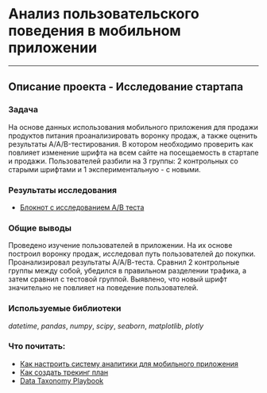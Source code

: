 # Анализ пользовательского поведения в мобильном приложении
___

## Описание проекта - Исследование стартапа

### Задача

На основе данных использования мобильного приложения для продажи продуктов питания проанализировать воронку продаж, 
а также оценить результаты A/A/B-тестирования. В котором необходимо проверить как повлияет изменение шрифта на всем
сайте на посещаемость в стартапе и продажи. Пользователей разбили на 3 группы: 2 контрольных со старыми шрифтами и 1
экспериментальную - с новыми.

### Результаты исследования
- [Блокнот с исследованием A/B теста](https://nbviewer.org/github/ArtemBonda/ynd_analyses/blob/master/10_exam_prject_2/Research_startap.ipynb)

### Общие выводы

Проведено изучение пользователей в приложении. На их основе построил воронку продаж, исследовал путь пользователей до покупки.
Проанализировал результаты А/А/В-теста. Сравнил 2 контрольные группы между собой, убедился в правильном разделении трафика,
а затем сравнил с тестовой группой. Выявлено, что новый шрифт значительно не повлияет на поведение пользователей.


### Используемые библиотеки
*datetime*, *pandas*, *numpy*, *scipy*, *seaborn*, *matplotlib*, *plotly*

### Что почитать:

- [Как настроить систему аналитики для мобильного приложения](https://vc.ru/flood/5161-mobile-analytics)
- [Как создать трекинг план](https://segment.com/academy/collecting-data/how-to-create-a-tracking-plan/)
- [Data Taxonomy Playbook](https://help.amplitude.com/hc/en-us/articles/115000465251-Data-Taxonomy-Playbook)